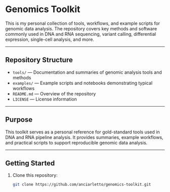 # Genomics Toolkit

This is my personal collection of tools, workflows, and example scripts for genomic data analysis. The repository covers key methods and software commonly used in DNA and RNA sequencing, variant calling, differential expression, single-cell analysis, and more.

---

## Repository Structure

- `tools/` — Documentation and summaries of genomic analysis tools and methods  
- `examples/` — Example scripts and notebooks demonstrating typical workflows  
- `README.md` — Overview of the repository  
- `LICENSE` — License information  

---

## Purpose

This toolkit serves as a personal reference for gold-standard tools used in DNA and RNA pipeline analysis. It provides summaries, example workflows, and practical scripts to support reproducible genomic data analysis.

---

## Getting Started

1. Clone this repository:  
   ```bash
   git clone https://github.com/anciarletto/genomics-toolkit.git
